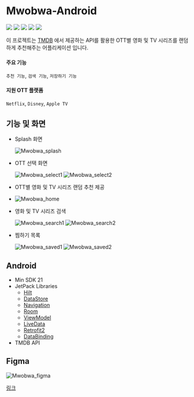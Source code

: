 # Mwobwa-Android

<p align="cetner">
  <img src="https://img.shields.io/badge/Android-3DDC84?style=for-the-badge&logo=Android&logoColor=white">
  <img src="https://img.shields.io/badge/Kotlin-7F52FF?style=for-the-badge&logo=Kotlin&logoColor=white">
  <img src="https://img.shields.io/badge/AndroidStudio-3DDC84?style=for-the-badge&logo=AndroidStudio&logoColor=white">
  <img src="https://img.shields.io/badge/Figma-F24E1E?style=for-the-badge&logo=Figma&logoColor=white">
  <img src="https://img.shields.io/badge/GitHub-181717?style=for-the-badge&logo=GitHub&logoColor=white">
</p>

이 프로젝트는 [TMDB](https://www.themoviedb.org/?language=ko) 에서 제공하는 API를 활용한 OTT별 영화 및 TV 시리즈를 랜덤하게 추천해주는 어플리케이션 입니다.


#### 주요 기능
`추천 기능`, `검색 기능`, `저장하기 기능`

#### 지원 OTT 플랫폼
`Netflix`, `Disney`, `Apple TV` 

## 기능 및 화면
- Splash 화면

  ![Mwobwa_splash](https://github.com/yoonhyeokCho/Mwobwa-Android/assets/90389363/86c395da-35d5-4878-846f-9006c7dd5c7b)

- OTT 선택 화면
    
  ![Mwobwa_select1](https://github.com/yoonhyeokCho/Mwobwa-Android/assets/90389363/4dbe7062-2c8b-4da9-895b-b395365c9cf8)
  ![Mwobwa_select2](https://github.com/yoonhyeokCho/Mwobwa-Android/assets/90389363/2001da9b-f468-4dd1-bcb0-1cfb0a6aefc6)

- OTT별 영화 및 TV 시리즈 랜덤 추천 제공
- 
  ![Mwobwa_home](https://github.com/yoonhyeokCho/Mwobwa-Android/assets/90389363/856c33a9-8c4d-46f9-bd5a-448efd6f8c31)

- 영화 및 TV 시리즈 검색
  
  ![Mwobwa_search1](https://github.com/yoonhyeokCho/Mwobwa-Android/assets/90389363/f62adc45-ba85-4ab0-9a22-c9c16e76b60e)
  ![Mwobwa_search2](https://github.com/yoonhyeokCho/Mwobwa-Android/assets/90389363/29f24f65-330b-4a3a-af28-0e2d9cbc1803)

- 찜하기 목록

  ![Mwobwa_saved1](https://github.com/yoonhyeokCho/Mwobwa-Android/assets/90389363/2f9ce2ba-4cda-4fee-94bd-dc0da54e3b40)
  ![Mwobwa_saved2](https://github.com/yoonhyeokCho/Mwobwa-Android/assets/90389363/73bb9efb-ca80-47bd-9fa8-0d8a334c0e35)

## Android
- Min SDK 21
- JetPack Libraries
  - [Hilt](https://dagger.dev/hilt/)
  - [DataStore](https://developer.android.com/topic/libraries/architecture/datastore)
  - [Navigation](https://developer.android.com/guide/navigation)
  - [Room](https://developer.android.com/training/data-storage/room)
  - [ViewModel](https://developer.android.com/topic/libraries/architecture/viewmodel)
  - [LiveData](https://developer.android.com/topic/libraries/architecture/livedata)
  - [Retrofit2](https://github.com/square/retrofit)
  - [DataBinding](https://developer.android.com/topic/libraries/data-binding)
- TMDB API

## Figma

![Mwobwa_figma](https://github.com/yoonhyeokCho/Mwobwa-Android/assets/90389363/f4696604-2e31-4deb-85ea-93d07cf628fd)

[링크](https://www.figma.com/file/1FhKItDB20gWC2d4MhrSN5/Mwobwa?type=design&node-id=0-1&mode=design&t=9mbdwQq8tjqN0yE0-0)
